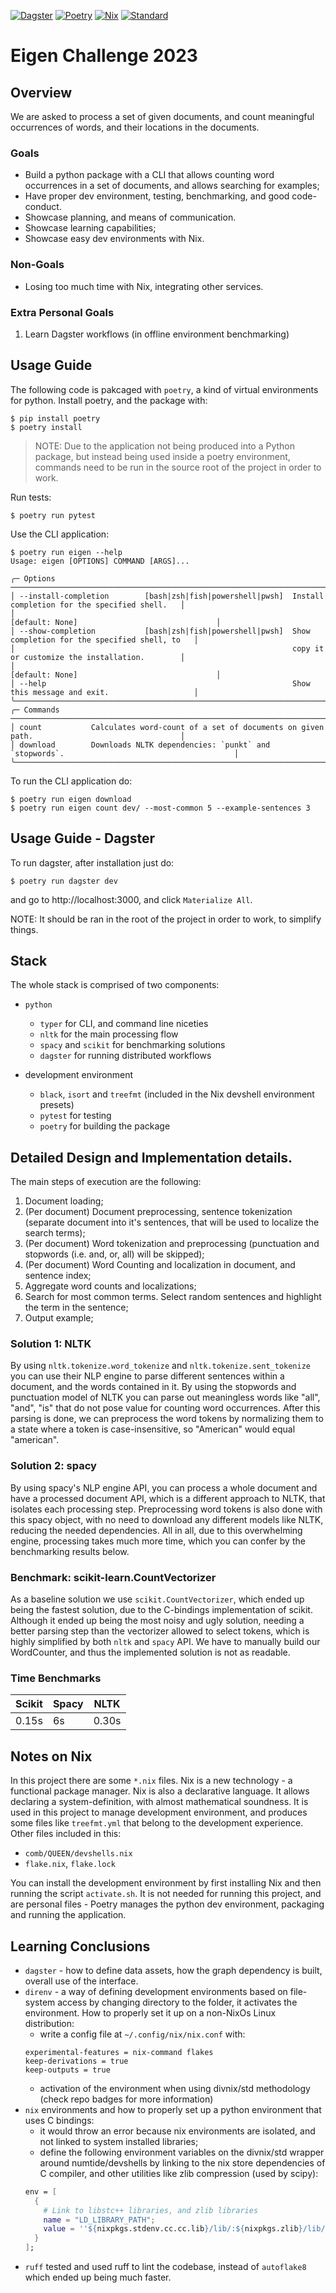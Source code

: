[![Dagster](https://img.shields.io/badge/Python-Dagster-yellow?style=for-the-badge&logo=Python)](https://dagster.io)
[![Poetry](https://img.shields.io/badge/Python-Poetry-yellow?style=for-the-badge&logo=Python)](https://python-poetry.org/)
[![Nix](https://img.shields.io/badge/Nix-Environments-yellow?style=for-the-badge&logo=NixOS)](https://nixos.org/)
[![Standard](https://img.shields.io/badge/Nix-Standard-yellow?style=for-the-badge&logo=NixOS)](https://std.divnix.com/)



# Eigen Challenge 2023

## Overview

We are asked to process a set of given documents, and count meaningful occurrences of words, and their locations
in the documents.


### Goals

- Build a python package with a CLI that allows counting word occurrences in a set of documents, and allows searching for examples;
- Have proper dev environment, testing, benchmarking, and good code-conduct.
- Showcase planning, and means of communication.
- Showcase learning capabilities;
- Showcase easy dev environments with Nix.

### Non-Goals

- Losing too much time with Nix, integrating other services.

### Extra Personal Goals

1. Learn Dagster workflows (in offline environment benchmarking)

## Usage Guide

The following code is pakcaged with `poetry`, a kind of virtual environments for python.
Install poetry, and the package with:
```
$ pip install poetry
$ poetry install
```

> NOTE: Due to the application not being produced into a Python package, but instead being used inside a poetry environment, commands need to be run in the source root of the project in order to work. 

Run tests:
```
$ poetry run pytest
```

Use the CLI application:
```
$ poetry run eigen --help
Usage: eigen [OPTIONS] COMMAND [ARGS]...                                                                     
                                                                                                              
╭─ Options ──────────────────────────────────────────────────────────────────────────────────────────────────╮
│ --install-completion        [bash|zsh|fish|powershell|pwsh]  Install completion for the specified shell.   │
│                                                              [default: None]                               │
│ --show-completion           [bash|zsh|fish|powershell|pwsh]  Show completion for the specified shell, to   │
│                                                              copy it or customize the installation.        │
│                                                              [default: None]                               │
│ --help                                                       Show this message and exit.                   │
╰────────────────────────────────────────────────────────────────────────────────────────────────────────────╯
╭─ Commands ─────────────────────────────────────────────────────────────────────────────────────────────────╮
│ count           Calculates word-count of a set of documents on given path.                                 │
│ download        Downloads NLTK dependencies: `punkt` and `stopwords`.                                      │
╰────────────────────────────────────────────────────────────────────────────────────────────────────────────╯
```

To run the CLI application do:
```
$ poetry run eigen download 
$ poetry run eigen count dev/ --most-common 5 --example-sentences 3
```

## Usage Guide - Dagster

To run dagster, after installation just do:
```
$ poetry run dagster dev
```
and go to http://localhost:3000, and click `Materialize All`.

NOTE: It should be ran in the root of the project in order to work, to simplify things.


## Stack

The whole stack is comprised of two components:

- `python`
  - `typer` for CLI, and command line niceties
  - `nltk` for the main processing flow
  - `spacy` and `scikit` for benchmarking solutions
  - `dagster` for running distributed workflows

- development environment
  - `black`, `isort` and `treefmt` (included in the Nix devshell environment presets)
  - `pytest` for testing
  - `poetry` for building the package

## Detailed Design and Implementation details.

The main steps of execution are the following:
1. Document loading;
2. (Per document) Document preprocessing, sentence tokenization (separate document into it's sentences, that will be used to localize the search terms);
3. (Per document) Word tokenization and preprocessing (punctuation and stopwords (i.e. and, or, all) will be skipped);
4. (Per document) Word Counting and localization in document, and sentence index;
5. Aggregate word counts and localizations;
6. Search for most common terms. Select random sentences and highlight the term in the sentence;
7. Output example;


### Solution 1: NLTK
By using `nltk.tokenize.word_tokenize` and `nltk.tokenize.sent_tokenize` you can use their NLP engine to parse different sentences within a document, and the words contained in it.
By using the stopwords and punctuation model of NLTK you can parse out meaningless words like "all", "and", "is" that do not pose value for counting word occurrences.
After this parsing is done, we can preprocess the word tokens by normalizing them to a state where a token is case-insensitive, so "American" would equal "american".

### Solution 2: spacy

By using spacy's NLP engine API, you can process a whole document and have a processed document API, which is a different approach to NLTK, that isolates each processing step.
Preprocessing word tokens is also done with this spacy object, with no need to download any different models like NLTK, reducing the needed dependencies.
All in all, due to this overwhelming engine, processing takes much more time, which you can confer by the benchmarking results below.


### Benchmark: scikit-learn.CountVectorizer

As a baseline solution we use `scikit.CountVectorizer`, which ended up being the fastest
solution, due to the C-bindings implementation of scikit.
Although it ended up being the most noisy and ugly solution, needing a better parsing step than the vectorizer allowed to select tokens, which is highly simplified by both `nltk` and `spacy` API.
We have to manually build our WordCounter, and thus the implemented solution is not as readable.

### Time Benchmarks

| Scikit | Spacy | NLTK |
| ------ | ----- | ---- |
| 0.15s  | 6s    | 0.30s|



## Notes on Nix

In this project there are some `*.nix` files. Nix is a new technology - a functional package manager. Nix is also a declarative language.
It allows declaring a system-definition, with almost mathematical soundness. It is used in this project to manage development environment, and produces some files like `treefmt.yml` that belong to the development experience. Other files included in this:
- `comb/QUEEN/devshells.nix`
- `flake.nix`, `flake.lock`

You can install the development environment by first installing Nix and then running the script `activate.sh`.
It is not needed for running this project, and are personal files - Poetry manages the python dev environment, packaging and running the application.

## Learning Conclusions

- `dagster` - how to define data assets, how the graph dependency is built, overall use of the interface.
- `direnv` - a way of defining development environments based on file-system access by changing directory to the folder, it activates the environment. How to properly set it up on a non-NixOs Linux distribution:
  - write a config file at `~/.config/nix/nix.conf` with:
  ```
  experimental-features = nix-command flakes
  keep-derivations = true
  keep-outputs = true
  ```
  - activation of the environment when using divnix/std methodology (check repo badges for more information)
- `nix` environments and how to properly set up a python environment that uses C bindings:
  - it would throw an error because nix environments are isolated, and not linked to system installed libraries;
  - define the following environment variables on the divnix/std wrapper around numtide/devshells by linking to the nix store dependencies of C compiler, and other utilities like zlib compression (used by scipy):
  ```nix
  env = [
    {
      # Link to libstc++ libraries, and zlib libraries
      name = "LD_LIBRARY_PATH";
      value = ''${nixpkgs.stdenv.cc.cc.lib}/lib/:${nixpkgs.zlib}/lib/:$LD_LIBRARY_PATH'';
    }
  ];
  ```
- `ruff` tested and used ruff to lint the codebase, instead of `autoflake8` which ended up being much faster.
